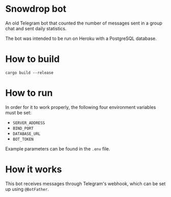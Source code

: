 # Snowdrop bot
An old Telegram bot that counted the number of messages sent in a group chat and sent daily statistics.

The bot was intended to be run on Heroku with a PostgreSQL database.


# How to build
`cargo build --release`


# How to run
In order for it to work properly, the following four environment variables must be set:
- `SERVER_ADDRESS`
- `BIND_PORT`
- `DATABASE_URL` 
- `BOT_TOKEN`

Example parameters can be found in the `.env` file.


# How it works
This bot receives messages through Telegram's webhook, which can be set up using `@BotFather`.


